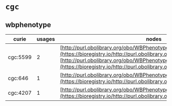 # `cgc`
## wbphenotype
| curie    |   usages | nodes                                                                                                                                                                                                                                                            |
|----------|----------|------------------------------------------------------------------------------------------------------------------------------------------------------------------------------------------------------------------------------------------------------------------|
| cgc:5599 |        2 | [http://purl.obolibrary.org/obo/WBPhenotype:0001080](https://bioregistry.io/http://purl.obolibrary.org/obo/WBPhenotype:0001080), [http://purl.obolibrary.org/obo/WBPhenotype:0001083](https://bioregistry.io/http://purl.obolibrary.org/obo/WBPhenotype:0001083) |
| cgc:646  |        1 | [http://purl.obolibrary.org/obo/WBPhenotype:0001096](https://bioregistry.io/http://purl.obolibrary.org/obo/WBPhenotype:0001096)                                                                                                                                  |
| cgc:4207 |        1 | [http://purl.obolibrary.org/obo/WBPhenotype:0001097](https://bioregistry.io/http://purl.obolibrary.org/obo/WBPhenotype:0001097)                                                                                                                                  |
